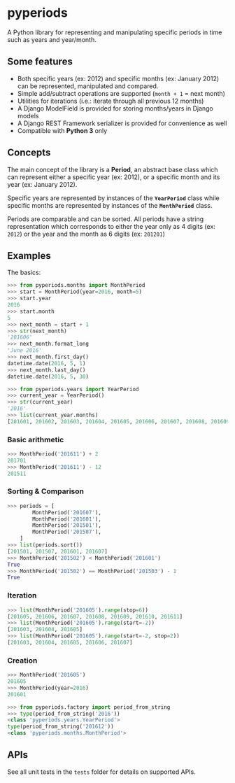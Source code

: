 # pyperiods

A Python library for representing and manipulating specific periods in time such as years and year/month.

## Some features

 - Both specific years (ex: 2012) and specific months (ex: January 2012) can be represented, manipulated and compared.
 - Simple add/subtract operations are supported (`month + 1` = next month)
 - Utilities for iterations (i.e.: iterate through all previous 12 months)
 - A Django ModelField is provided for storing months/years in Django models
 - A Django REST Framework serializer is provided for convenience as well
 - Compatible with **Python 3** only

## Concepts

The main concept of the library is a **Period**, an abstract base class which can represent either a specific year (ex: 2012), or a specific month and its year (ex: January 2012).

Specific years are represented by instances of the **`YearPeriod`** class while specific months are represented by instances of the **`MonthPeriod`** class.

Periods are comparable and can be sorted. All periods have a string representation which corresponds to either the year only as 4 digits (ex: `2012`) or the year and the month as 6 digits (ex: `201201`)


## Examples

The basics:

``` python
>>> from pyperiods.months import MonthPeriod
>>> start = MonthPeriod(year=2016, month=5)
>>> start.year
2016
>>> start.month
5
>>> next_month = start + 1
>>> str(next_month)
'201606'
>>> next_month.format_long
'June 2016'
>>> next_month.first_day()
datetime.date(2016, 5, 1)
>>> next_month.last_day()
datetime.date(2016, 5, 30)

>>> from pyperiods.years import YearPeriod
>>> current_year = YearPeriod()
>>> str(current_year)
'2016'
>>> list(current_year.months)
[201601, 201602, 201603, 201604, 201605, 201606, 201607, 201608, 201609, 201610, 201611, 201612]

```

### Basic arithmetic

``` python
>>> MonthPeriod('201611') + 2
201701
>>> MonthPeriod('201611') - 12
201511
```

### Sorting & Comparison

``` python
>>> periods = [
        MonthPeriod('201607'),
        MonthPeriod('201601'),
        MonthPeriod('201501'),
        MonthPeriod('201507'),
    ]
>>> list(periods.sort())
[201501, 201507, 201601, 201607]
>>> MonthPeriod('201502') < MonthPeriod('201601')
True
>>> MonthPeriod('201502') == MonthPeriod('201503') - 1
True
```

### Iteration

``` python
>>> list(MonthPeriod('201605').range(stop=6))
[201605, 201606, 201607, 201608, 201609, 201610, 201611]
>>> list(MonthPeriod('201605').range(start=-2))
[201603, 201604, 201605]
>>> list(MonthPeriod('201605').range(start=-2, stop=2))
[201603, 201604, 201605, 201606, 201607]
```

### Creation

``` python
>>> MonthPeriod('201605')
201605
>>> MonthPeriod(year=2016)
201601

>>> from pyperiods.factory import period_from_string
>>> type(period_from_string('2016'))
<class 'pyperiods.years.YearPeriod'>
type(period_from_string('201612'))
<class 'pyperiods.months.MonthPeriod'>
```

## APIs

See all unit tests in the `tests` folder for details on supported APIs.
